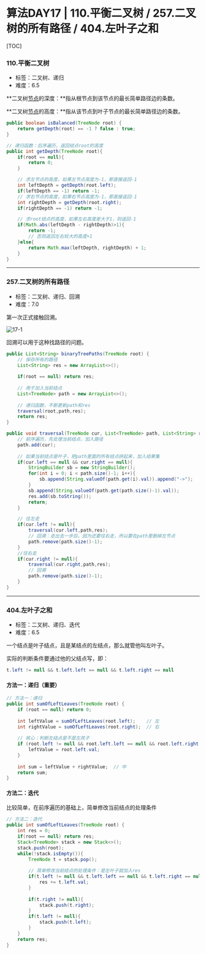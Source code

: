 # 算法DAY17 | 110.平衡二叉树 / 257.二叉树的所有路径 / 404.左叶子之和

[TOC]

### 110.平衡二叉树

- 标签：二叉树、递归
- 难度：6.5

**二叉树<u>节点</u>的深度：**指从根节点到该节点的最长简单路径边的条数。

**二叉树<u>节点</u>的高度：**指从该节点到叶子节点的最长简单路径边的条数。

```java
public boolean isBalanced(TreeNode root) {
    return getDepth(root) == -1 ? false : true;
}

// 递归函数：后序遍历，返回结点root的高度
public int getDepth(TreeNode root){
    if(root == null){
        return 0;
    }

    // 求左节点的高度，如果左节点高度为-1，那直接返回-1
    int leftDepth = getDepth(root.left);
    if(leftDepth == -1) return -1;
    // 求右节点的高度，如果右节点高度为-1，那直接返回-1
    int rightDepth = getDepth(root.right);
    if(rightDepth == -1) return -1;

    // 求root结点的高度，如果左右高度差大于1，则返回-1
    if(Math.abs(leftDepth - rightDepth)>1){
        return -1;
        // 否则返回左右较大的高度+1
    }else{
        return Math.max(leftDepth, rightDepth) + 1;
    }
}
```

---

### 257.二叉树的所有路径

- 标签：二叉树、递归、回溯
- 难度：7.0

第一次正式接触回溯。

![17-1](.\img\17-1.png)

回溯可以用于这种找路径的问题。

```java
public List<String> binaryTreePaths(TreeNode root) {
    // 保存所有的路径
    List<String> res = new ArrayList<>();
    
    if(root == null) return res;
    
    // 用于加入当前结点
    List<TreeNode> path = new ArrayList<>();
    
    // 递归函数，不断更新path和res
    traversal(root,path,res);
    return res;
}

public void traversal(TreeNode cur, List<TreeNode> path, List<String> res){
    // 前序遍历，先处理当前结点，加入路径
    path.add(cur);
    
    // 如果当前结点是叶子，把path里面的所有结点拼起来，加入结果集
    if(cur.left == null && cur.right == null){
        StringBuilder sb = new StringBuilder();
        for(int i = 0; i < path.size()-1; i++){
            sb.append(String.valueOf(path.get(i).val)).append("->");
        }
        sb.append(String.valueOf(path.get(path.size()-1).val));
        res.add(sb.toString());
        return;
    }

    // 往左走
    if(cur.left != null){
        traversal(cur.left,path,res);
        // 回溯：走出去一步后，因为还要往右走，所以要在path里删掉左节点
        path.remove(path.size()-1);
    }
    //往右走
    if(cur.right != null){
        traversal(cur.right,path,res);
        // 回溯
        path.remove(path.size()-1);
    }
}
```

---

### 404.左叶子之和

- 标签：二叉树、递归、迭代
- 难度：6.5

一个结点是叶子结点，且是某结点的左结点，那么就管他叫左叶子。

实际的判断条件要通过他的父结点写，即：

```java
t.left != null && t.left.left == null && t.left.right == null
```

#### 方法一：递归（重要）

```java
// 方法一：递归
public int sumOfLeftLeaves(TreeNode root) {
    if (root == null) return 0;
    
    int leftValue = sumOfLeftLeaves(root.left);    // 左
    int rightValue = sumOfLeftLeaves(root.right);  // 右
	
    // 核心：判断左结点是不是左孩子
    if (root.left != null && root.left.left == null && root.left.right == null) { 
        leftValue = root.left.val;
    }
    
    int sum = leftValue + rightValue;  // 中
    return sum;
}
```

#### 方法二：迭代

比较简单，在前序遍历的基础上，简单修改当前结点的处理条件

```java
// 方法二：迭代
public int sumOfLeftLeaves(TreeNode root) {
    int res = 0;
    if(root == null) return res;
    Stack<TreeNode> stack = new Stack<>();
    stack.push(root);
    while(!stack.isEmpty()){
        TreeNode t = stack.pop();
        
        // 简单修改当前结点的处理条件：是左叶子就加入res
        if(t.left != null && t.left.left == null && t.left.right == null){
            res += t.left.val;
        }
        
        if(t.right != null){
            stack.push(t.right);
        }
        if(t.left != null){
            stack.push(t.left);
        }      
    }
    return res;
}
```
